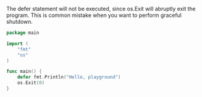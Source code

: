The defer statement will not be executed, since os.Exit will abruptly exit the program. This is common mistake when you want to perform graceful shutdown.

```go
package main

import (
	"fmt"
	"os"
)

func main() {
	defer fmt.Println("Hello, playground")
	os.Exit(0)
}
```
